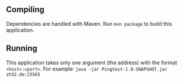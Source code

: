 Compiling
---------
Dependencies are handled with Maven.
Run
`
mvn package
`
to build this application.

Running
-------
This application takes only one argument (the address) with the format `<host>:<port>`.
For example: `java -jar Pingtest-1.0-SNAPSHOT.jar zh32.de:25565`